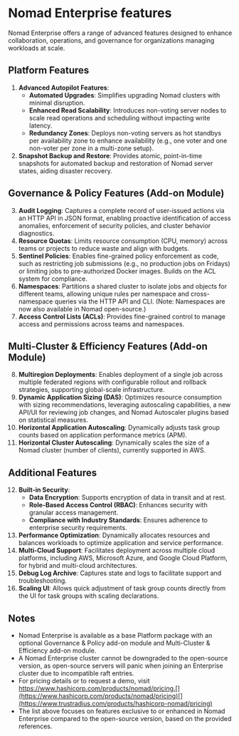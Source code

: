 # Nomad Enterprise features

Nomad Enterprise offers a range of advanced features designed to enhance
collaboration, operations, and governance for organizations managing workloads
at scale.

## **Platform Features**
1. **Advanced Autopilot Features**:
   - **Automated Upgrades**: Simplifies upgrading Nomad clusters with minimal disruption.[](https://developer.hashicorp.com/nomad/docs/enterprise)
   - **Enhanced Read Scalability**: Introduces non-voting server nodes to scale
     read operations and scheduling without impacting write
     latency.[](https://developer.hashicorp.com/nomad/docs/enterprise)
   - **Redundancy Zones**: Deploys non-voting servers as hot standbys per
     availability zone to enhance availability (e.g., one voter and one
     non-voter per zone in a multi-zone
     setup).[](https://developer.hashicorp.com/nomad/docs/enterprise)
2. **Snapshot Backup and Restore**: Provides atomic, point-in-time snapshots for
   automated backup and restoration of Nomad server states, aiding disaster
   recovery.[](https://developer.hashicorp.com/nomad/docs/enterprise)[](https://newreleases.io/project/github/hashicorp/nomad/release/v0.12.0)

## **Governance & Policy Features (Add-on Module)**
3. **Audit Logging**: Captures a complete record of user-issued actions via an
   HTTP API in JSON format, enabling proactive identification of access
   anomalies, enforcement of security policies, and cluster behavior
   diagnostics.[](https://developer.hashicorp.com/nomad/docs/enterprise)[](https://github.com/hashicorp/field-workshops-nomad/blob/main/docs/slides/multi-cloud/nomad-oss/nomad-1.md)
4. **Resource Quotas**: Limits resource consumption (CPU, memory) across teams
   or projects to reduce waste and align with
   budgets.[](https://developer.hashicorp.com/nomad/docs/enterprise)[](https://github.com/hashicorp/field-workshops-nomad/blob/main/docs/slides/multi-cloud/nomad-oss/nomad-1.md)[](https://medium.com/hashicorp-engineering/governance-for-multiple-teams-sharing-a-nomad-cluster-1ef9b7c77cb5)
5. **Sentinel Policies**: Enables fine-grained policy enforcement as code, such
   as restricting job submissions (e.g., no production jobs on Fridays) or
   limiting jobs to pre-authorized Docker images. Builds on the ACL system for
   compliance.[](https://developer.hashicorp.com/nomad/docs/enterprise)[](https://github.com/hashicorp/field-workshops-nomad/blob/main/docs/slides/multi-cloud/nomad-oss/nomad-1.md)[](https://atodorov.me/2021/02/27/why-you-should-take-a-look-at-nomad-before-jumping-on-kubernetes/)
6. **Namespaces**: Partitions a shared cluster to isolate jobs and objects for
   different teams, allowing unique rules per namespace and cross-namespace
   queries via the HTTP API and CLI. (Note: Namespaces are now also available in
   Nomad
   open-source.)[](https://github.com/hashicorp/field-workshops-nomad/blob/main/docs/slides/multi-cloud/nomad-oss/nomad-1.md)[](https://www.hashicorp.com/en/resources/why-should-i-consider-nomad-enterprise)[](https://www.hashicorp.com/en/resources/why-should-i-consider-nomad-enterprise)
7. **Access Control Lists (ACLs)**: Provides fine-grained control to manage
   access and permissions across teams and
   namespaces.[](https://www.hashicorp.com/en/resources/why-should-i-consider-nomad-enterprise)[](https://medium.com/hashicorp-engineering/governance-for-multiple-teams-sharing-a-nomad-cluster-1ef9b7c77cb5)

## **Multi-Cluster & Efficiency Features (Add-on Module)**
8. **Multiregion Deployments**: Enables deployment of a single job across
   multiple federated regions with configurable rollout and rollback strategies,
   supporting global-scale
   infrastructure.[](https://developer.hashicorp.com/nomad/docs/enterprise)[](https://newreleases.io/project/github/hashicorp/nomad/release/v0.12.0)
9. **Dynamic Application Sizing (DAS)**: Optimizes resource consumption with sizing recommendations, leveraging autoscaling capabilities, a new API/UI for reviewing job changes, and Nomad Autoscaler plugins based on statistical measures.[](https://developer.hashicorp.com/nomad/docs/enterprise)
10. **Horizontal Application Autoscaling**: Dynamically adjusts task group
    counts based on application performance metrics
    (APM).[](https://github.com/hashicorp/field-workshops-nomad/blob/main/docs/slides/multi-cloud/nomad-oss/nomad-1.md)
11. **Horizontal Cluster Autoscaling**: Dynamically scales the size of a Nomad
    cluster (number of clients), currently supported in
    AWS.[](https://github.com/hashicorp/field-workshops-nomad/blob/main/docs/slides/multi-cloud/nomad-oss/nomad-1.md)

## **Additional Features**
12. **Built-in Security**:
    - **Data Encryption**: Supports encryption of data in transit and at rest.
    - **Role-Based Access Control (RBAC)**: Enhances security with granular
      access management.
    - **Compliance with Industry Standards**: Ensures adherence to enterprise security requirements.[](https://filecr.com/windows/hashicorp-nomad-enterprise/)
13. **Performance Optimization**: Dynamically allocates resources and balances
    workloads to optimize application and service
    performance.[](https://filecr.com/windows/hashicorp-nomad-enterprise/)
14. **Multi-Cloud Support**: Facilitates deployment across multiple cloud
    platforms, including AWS, Microsoft Azure, and Google Cloud Platform, for
    hybrid and multi-cloud
    architectures.[](https://filecr.com/windows/hashicorp-nomad-enterprise/)
15. **Debug Log Archive**: Captures state and logs to facilitate support and
    troubleshooting.[](https://newreleases.io/project/github/hashicorp/nomad/release/v0.12.0)
16. **Scaling UI**: Allows quick adjustment of task group counts directly from
    the UI for task groups with scaling
    declarations.[](https://newreleases.io/project/github/hashicorp/nomad/release/v0.12.0)

## **Notes**
- Nomad Enterprise is available as a base Platform package with an optional
  Governance & Policy add-on module and Multi-Cluster & Efficiency add-on
  module.[](https://developer.hashicorp.com/nomad/docs/enterprise)
- A Nomad Enterprise cluster cannot be downgraded to the open-source version, as
  open-source servers will panic when joining an Enterprise cluster due to
  incompatible raft
  entries.[](https://developer.hashicorp.com/nomad/docs/enterprise)
- For pricing details or to request a demo, visit
  https://www.hashicorp.com/products/nomad/pricing.[](https://www.hashicorp.com/products/nomad/pricing)[](https://www.trustradius.com/products/hashicorp-nomad/pricing)
- The list above focuses on features exclusive to or enhanced in Nomad
  Enterprise compared to the open-source version, based on the provided
  references.

